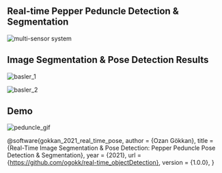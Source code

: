 ## Real-time Pepper Peduncle Detection & Segmentation

![multi-sensor system](https://github.com/user-attachments/assets/8f9fce95-7c58-4c3b-9f88-ab64a3192059)

## Image Segmentation & Pose Detection Results


![basler_1](https://github.com/user-attachments/assets/d5e3c321-a545-43e2-a8d5-110d9e277c9a)


![basler_2](https://github.com/user-attachments/assets/df3aef58-0d3a-41c8-b9b0-d14e35ba0702)


## Demo

![peduncle_gif](https://github.com/user-attachments/assets/79d08d38-2888-4ea2-bb02-1661fc45b9e4)


@software{gokkan_2021_real_time_pose,
  author       = {Ozan Gökkan},
  title        = {Real-Time Image Segmentation \& Pose Detection: Pepper Peduncle Pose Detection \& Segmentation},
  year         = {2021},
  url          = {https://github.com/ogokk/real-time_objectDetection},
  version      = {1.0.0},
}
